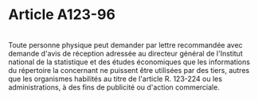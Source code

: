 # Article A123-96

<p><br/>Toute personne physique peut demander par lettre recommandée avec demande d'avis de réception adressée au directeur général de l'Institut national de la statistique et des études économiques que les informations du répertoire la concernant ne puissent être utilisées par des tiers, autres que les organismes habilités au titre de l'article R. 123-224 ou les administrations, à des fins de publicité ou d'action commerciale.</p>